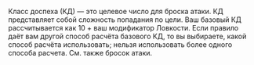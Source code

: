 Класс доспеха (КД) — это целевое число для броска атаки. КД представляет собой сложность попадания по цели. 
Ваш базовый КД рассчитывается как 10 + ваш модификатор Ловкости. Если правило даёт вам другой способ расчёта базового КД, то вы выбираете, какой способ расчёта использовать; нельзя использовать более одного способа расчета. См. также бросок атаки.